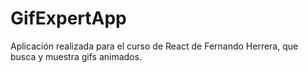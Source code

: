# GifExpertApp

Aplicación realizada para el curso de React de Fernando Herrera, que busca y muestra gifs animados.
